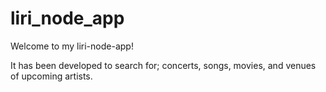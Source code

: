 # liri_node_app

Welcome to my liri-node-app!

It has been developed to search for; concerts, songs, movies, and venues of upcoming artists.